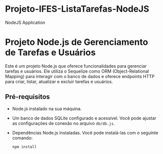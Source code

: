 # Projeto-IFES-ListaTarefas-NodeJS
NodeJS Application
# Projeto Node.js de Gerenciamento de Tarefas e Usuários

Este é um projeto Node.js que oferece funcionalidades para gerenciar tarefas e usuários. Ele utiliza o Sequelize como ORM (Object-Relational Mapping) para interagir com o banco de dados e oferece endpoints HTTP para criar, listar, atualizar e excluir tarefas e usuários.

## Pré-requisitos

- Node.js instalado na sua máquina.
- Um banco de dados SQLite configurado e acessível. Você pode ajustar as configurações de conexão no arquivo `db/db.js`.
- Dependências Node.js instaladas. Você pode instalá-las com o seguinte comando:
  
  ```bash
  npm install
